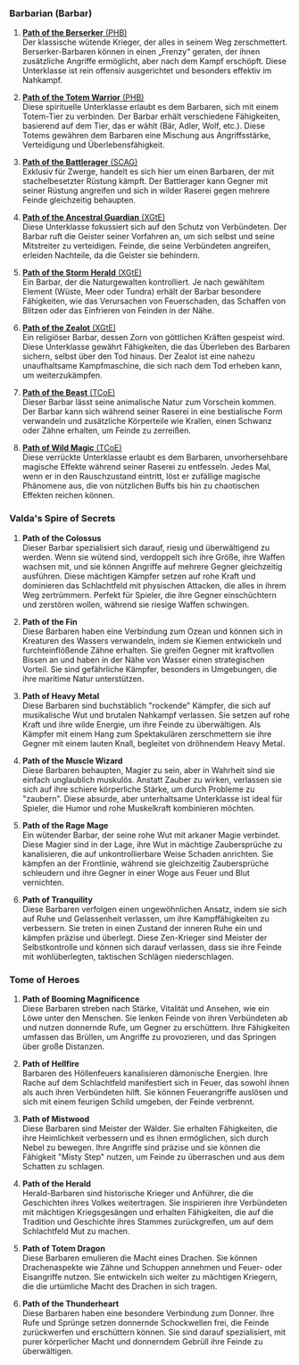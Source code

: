
### **Barbarian (Barbar)**

1. [**Path of the Berserker** (PHB)](https://dnd5e.wikidot.com/barbarian:berserker)  
	Der klassische wütende Krieger, der alles in seinem Weg zerschmettert. Berserker-Barbaren können in einen „Frenzy“ geraten, der ihnen zusätzliche Angriffe ermöglicht, aber nach dem Kampf erschöpft. Diese Unterklasse ist rein offensiv ausgerichtet und besonders effektiv im Nahkampf.
      
    
2. [**Path of the Totem Warrior** (PHB)](https://dnd5e.wikidot.com/barbarian:totem-warrior)  
	Diese spirituelle Unterklasse erlaubt es dem Barbaren, sich mit einem Totem-Tier zu verbinden. Der Barbar erhält verschiedene Fähigkeiten, basierend auf dem Tier, das er wählt (Bär, Adler, Wolf, etc.). Diese Totems gewähren dem Barbaren eine Mischung aus Angriffsstärke, Verteidigung und Überlebensfähigkeit.
      
    
1. [**Path of the Battlerager** (SCAG)](https://dnd5e.wikidot.com/barbarian:battlerager)  
	Exklusiv für Zwerge, handelt es sich hier um einen Barbaren, der mit stachelbesetzter Rüstung kämpft. Der Battlerager kann Gegner mit seiner Rüstung angreifen und sich in wilder Raserei gegen mehrere Feinde gleichzeitig behaupten.
      
    
1. [**Path of the Ancestral Guardian** (XGtE)](https://dnd5e.wikidot.com/barbarian:ancestral-guardian)  
	Diese Unterklasse fokussiert sich auf den Schutz von Verbündeten. Der Barbar ruft die Geister seiner Vorfahren an, um sich selbst und seine Mitstreiter zu verteidigen. Feinde, die seine Verbündeten angreifen, erleiden Nachteile, da die Geister sie behindern.
      
    
1. [**Path of the Storm Herald** (XGtE)](https://dnd5e.wikidot.com/barbarian:storm-herald)  
	Ein Barbar, der die Naturgewalten kontrolliert. Je nach gewähltem Element (Wüste, Meer oder Tundra) erhält der Barbar besondere Fähigkeiten, wie das Verursachen von Feuerschaden, das Schaffen von Blitzen oder das Einfrieren von Feinden in der Nähe.
      
    
1. [**Path of the Zealot** (XGtE)](https://dnd5e.wikidot.com/barbarian:zealot)  
	Ein religiöser Barbar, dessen Zorn von göttlichen Kräften gespeist wird. Diese Unterklasse gewährt Fähigkeiten, die das Überleben des Barbaren sichern, selbst über den Tod hinaus. Der Zealot ist eine nahezu unaufhaltsame Kampfmaschine, die sich nach dem Tod erheben kann, um weiterzukämpfen.
      
    
1. [**Path of the Beast** (TCoE)](https://dnd5e.wikidot.com/barbarian:beast)  
	Dieser Barbar lässt seine animalische Natur zum Vorschein kommen. Der Barbar kann sich während seiner Raserei in eine bestialische Form verwandeln und zusätzliche Körperteile wie Krallen, einen Schwanz oder Zähne erhalten, um Feinde zu zerreißen.
      
    
1. [**Path of Wild Magic** (TCoE)](https://dnd5e.wikidot.com/barbarian:wild-magic)  
	Diese verrückte Unterklasse erlaubt es dem Barbaren, unvorhersehbare magische Effekte während seiner Raserei zu entfesseln. Jedes Mal, wenn er in den Rauschzustand eintritt, löst er zufällige magische Phänomene aus, die von nützlichen Buffs bis hin zu chaotischen Effekten reichen können.
      

### **Valda's Spire of Secrets**

1. **Path of the Colossus**  
    Dieser Barbar spezialisiert sich darauf, riesig und überwältigend zu werden. Wenn sie wütend sind, verdoppelt sich ihre Größe, ihre Waffen wachsen mit, und sie können Angriffe auf mehrere Gegner gleichzeitig ausführen. Diese mächtigen Kämpfer setzen auf rohe Kraft und dominieren das Schlachtfeld mit physischen Attacken, die alles in ihrem Weg zertrümmern. Perfekt für Spieler, die ihre Gegner einschüchtern und zerstören wollen, während sie riesige Waffen schwingen.
      
2. **Path of the Fin**  
    Diese Barbaren haben eine Verbindung zum Ozean und können sich in Kreaturen des Wassers verwandeln, indem sie Kiemen entwickeln und furchteinflößende Zähne erhalten. Sie greifen Gegner mit kraftvollen Bissen an und haben in der Nähe von Wasser einen strategischen Vorteil. Sie sind gefährliche Kämpfer, besonders in Umgebungen, die ihre maritime Natur unterstützen.
      
3. **Path of Heavy Metal**  
    Diese Barbaren sind buchstäblich "rockende" Kämpfer, die sich auf musikalische Wut und brutalen Nahkampf verlassen. Sie setzen auf rohe Kraft und ihre wilde Energie, um ihre Feinde zu überwältigen. Als Kämpfer mit einem Hang zum Spektakulären zerschmettern sie ihre Gegner mit einem lauten Knall, begleitet von dröhnendem Heavy Metal.
      
4. **Path of the Muscle Wizard**  
    Diese Barbaren behaupten, Magier zu sein, aber in Wahrheit sind sie einfach unglaublich muskulös. Anstatt Zauber zu wirken, verlassen sie sich auf ihre schiere körperliche Stärke, um durch Probleme zu "zaubern". Diese absurde, aber unterhaltsame Unterklasse ist ideal für Spieler, die Humor und rohe Muskelkraft kombinieren möchten.
      
5. **Path of the Rage Mage**  
    Ein wütender Barbar, der seine rohe Wut mit arkaner Magie verbindet. Diese Magier sind in der Lage, ihre Wut in mächtige Zaubersprüche zu kanalisieren, die auf unkontrollierbare Weise Schaden anrichten. Sie kämpfen an der Frontlinie, während sie gleichzeitig Zaubersprüche schleudern und ihre Gegner in einer Woge aus Feuer und Blut vernichten.
      
6. **Path of Tranquility**  
    Diese Barbaren verfolgen einen ungewöhnlichen Ansatz, indem sie sich auf Ruhe und Gelassenheit verlassen, um ihre Kampffähigkeiten zu verbessern. Sie treten in einen Zustand der inneren Ruhe ein und kämpfen präzise und überlegt. Diese Zen-Krieger sind Meister der Selbstkontrolle und können sich darauf verlassen, dass sie ihre Feinde mit wohlüberlegten, taktischen Schlägen niederschlagen.

### **Tome of Heroes**

1. **Path of Booming Magnificence**   
    Diese Barbaren streben nach Stärke, Vitalität und Ansehen, wie ein Löwe unter den Menschen. Sie lenken Feinde von ihren Verbündeten ab und nutzen donnernde Rufe, um Gegner zu erschüttern. Ihre Fähigkeiten umfassen das Brüllen, um Angriffe zu provozieren, und das Springen über große Distanzen.
      
2. **Path of Hellfire**   
    Barbaren des Höllenfeuers kanalisieren dämonische Energien. Ihre Rache auf dem Schlachtfeld manifestiert sich in Feuer, das sowohl ihnen als auch ihren Verbündeten hilft. Sie können Feuerangriffe auslösen und sich mit einem feurigen Schild umgeben, der Feinde verbrennt.
      
3. **Path of Mistwood**   
    Diese Barbaren sind Meister der Wälder. Sie erhalten Fähigkeiten, die ihre Heimlichkeit verbessern und es ihnen ermöglichen, sich durch Nebel zu bewegen. Ihre Angriffe sind präzise und sie können die Fähigkeit "Misty Step" nutzen, um Feinde zu überraschen und aus dem Schatten zu schlagen.
      
4. **Path of the Herald**   
    Herald-Barbaren sind historische Krieger und Anführer, die die Geschichten ihres Volkes weitertragen. Sie inspirieren ihre Verbündeten mit mächtigen Kriegsgesängen und erhalten Fähigkeiten, die auf die Tradition und Geschichte ihres Stammes zurückgreifen, um auf dem Schlachtfeld Mut zu machen.
      
5. **Path of Totem Dragon**   
    Diese Barbaren emulieren die Macht eines Drachen. Sie können Drachenaspekte wie Zähne und Schuppen annehmen und Feuer- oder Eisangriffe nutzen. Sie entwickeln sich weiter zu mächtigen Kriegern, die die urtümliche Macht des Drachen in sich tragen.
      
6. **Path of the Thunderheart**   
    Diese Barbaren haben eine besondere Verbindung zum Donner. Ihre Rufe und Sprünge setzen donnernde Schockwellen frei, die Feinde zurückwerfen und erschüttern können. Sie sind darauf spezialisiert, mit purer körperlicher Macht und donnerndem Gebrüll ihre Feinde zu überwältigen.